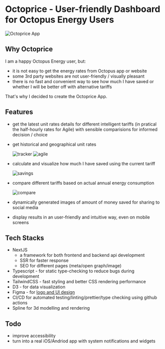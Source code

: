 # Octoprice - User-friendly Dashboard for Octopus Energy Users

![Octoprice App](https://github.com/edward-designer/dataviz/assets/25171685/88870a9b-54f0-4e86-a4fb-fa811a136926)

## Why Octoprice

I am a happy Octopus Energy user, but:

- it is not easy to get the energy rates from Octopus app or website
- some 3rd party websites are not user-friendly / visually pleasant
- there is no fast and convenient way to see how much I have saved or whether I will be better off with alternative tariffs

That's why I decided to create the Octoprice App.

## Features

- get the latest unit rates details for different intelligent tariffs (in pratical the half-hourly rates for Agile) with sensible comparisions for informed decision / choice
- get historical and geographical unit rates

  ![tracker](https://github.com/edward-designer/dataviz/assets/25171685/5f55670a-3cb5-421f-9bae-946b55eb05b0)
  ![agile](https://github.com/edward-designer/dataviz/assets/25171685/68b2614a-5ebc-41ee-a847-2ab50d0e7f16)

- calculate and visualize how much I have saved using the current tariff
  
  ![savings](https://github.com/edward-designer/dataviz/assets/25171685/de66259a-41a4-430a-811b-a985448f5038)

- compare different tariffs based on actual annual energy consumption
  
  ![compare](https://github.com/edward-designer/dataviz/assets/25171685/921f61b9-a5d8-4305-9bed-db87f46eb2e2)
  
- dynamically generated images of amount of money saved for sharing to social media
- display results in an user-friendly and intuitive way, even on mobile screens

## Tech Stacks

- NextJS
  - a framework for both frontend and backend api development
  - SSR for faster response
  - SEO for different pages (meta/open graph/image)
- Typescript - for static type-checking to reduce bugs during development
- TailwindCSS - fast styling and better CSS rendering performance
- D3 - for data visualization
- Figma - for [logo and UI design](https://www.figma.com/file/fRlu7OsCH1vubhSukEXJWD/Octoprice?type=design&node-id=0%3A1&mode=design&t=ECSUyyVG1180wBPf-1)
- CI/CD for automated testing/linting/prettier/type checking using github actions
- Spline for 3d modelling and rendering

## Todo

- improve accessibility
- turn into a real iOS/Andriod app with system notifications and widgets
